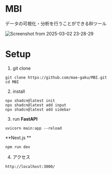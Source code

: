 

# MBI
データの可視化・分析を行うことができるBIツール

![Screenshot from 2025-03-02 23-28-29](https://github.com/user-attachments/assets/dc49ec7f-5c5a-44b6-9b08-3e66e9c2f89c)


# Setup

1. git clone
```
git clone https://github.com/mae-gaku/MBI.git
cd MBI
```

2. install
```
npx shadcn@latest init
npx shadcn@latest add input
npx shadcn@latest add sidebar
```


3. run
**FastAPI**
```
uvicorn main:app --reload
```

**Next.js **
```
npm run dev
```

4. アクセス
```
http://localhost:3000/
```
